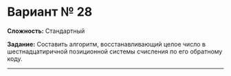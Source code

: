 # Вариант № 28
**Сложность:** Стандартный

**Задание:**  Составить алгоритм, восстанавливающий целое число в шестнадцатиричной позиционной системы счисления по его обратному коду.

---